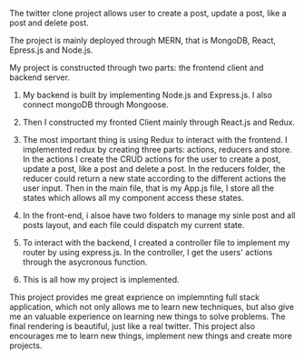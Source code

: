 The twitter clone project allows user to create a post, update a post, like a post and delete post.

The project is mainly deployed through MERN, that is MongoDB, React, Epress.js and Node.js.

My project is constructed through two parts: the frontend client and backend server.

1. My backend is built by implementing Node.js and Express.js. I also connect mongoDB through Mongoose.

2. Then I constructed my fronted Client mainly through React.js and Redux.
3. The most important thing is using Redux to interact with the frontend. 
    I implemented redux by creating three parts: actions, reducers and store. In the actions I create the CRUD actions for the user to create a post, update a post, like a post and delete a post. In the reducers folder, the reducer could return a new state according to the different actions the user input. Then in the main file, that is my App.js file, I store all the states which allows all my component access these states.

4. In the front-end, i alsoe have two folders to manage my sinle post and all posts layout, and each file could dispatch my current state.

5. To interact with the backend, I created a controller file to implement my router by using express.js. In the controller, I get the users' actions through the asycronous function.

6. This is all how my project is implemented.

This project provides me great exprience on implemnting full stack application, which not only allows me to learn new techniques, but also give me an valuable experience on learning new things to solve problems. The final rendering is beautiful, just like a real twitter. This project also encourages me to learn new things, implement new things and create more projects.